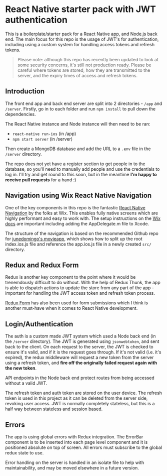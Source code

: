 # React Native starter pack with JWT authentication

This is a boilerplate/starter pack for a React Native app, and Node.js back end. The main focus for this repo is the usage of JWT's for authentication, including using a custom system for handling access tokens and refresh tokens.

> Please note: although this repo has recently been updated to look at some security concerns, it's still not production ready. Please be careful where tokens are stored, how they are transmitted to the server, and the expiry times of access and refresh tokens.

## Introduction

The front end app and back end server are split into 2 directories - `/app` and `/server`. Firstly, go in to each folder and run `npm install` to pull down the dependencies.

The React Native instance and Node instance will then need to be ran:

* `react-native run-ios` (in /app)
* `npm start server` (in /server)

Then create a MongoDB database and add the URL to a `.env` file in the `/server` directory.

The repo does not yet have a register section to get people in to the database, so you'll need to manually add people and use the credentials to log in. I'll try and get round to this soon, but in the meantime **I'm happy to receive pull requests** for a hand :)

## Navigation using Wix React Native Navigation

One of the key components in this repo is the fantastic [React Native Navigation](https://github.com/wix/react-native-navigation) by the folks at Wix. This enables fully native screens which are highly performant and easy to work with. The setup instructions on the [Wix docs](https://wix.github.io/react-native-navigation/#/installation-ios) are important including adding the AppDelegate.m file to Xcode.

The structure of the navigation is based on the recommended Github repo for [junedomingo's movieapp](https://github.com/junedomingo/movieapp), which shows how to split up the root index.ios.js file and reference the app.ios.js file in a newly created `src/` directory.

## Redux and Redux Form

Redux is another key component to the point where it would be trenemdously difficult to do without. With the help of Redux Thunk, the app is able to dispatch actions to update the store from any part of the app - important for handling the JWT access token and refresh token process.

[Redux Form](http://redux-form.com/7.0.3/) has also been used for form submissions which I think is another must-have when it comes to React Native development.

## Login/Authentication

The auth is a custom made JWT system which used a Node back end (in the `/server` directory). The JWT is generated using `jsonwebtoken`, and sent back to the client. On each request to the server, the JWT is checked to ensure it's valid, and if it is the request goes through. If it's not valid (i.e. it's expired), the redux middleware will request a new token from the server using a refresh token, and **fire off the originally failed request again with the new token**.

API endpoints in the Node back end protect routes from being accessed without a valid JWT.

The refresh token and auth token are stored on the user device. The refresh token is used in this project as it can be deleted from the server side, revoking user access. JWT is normally completely stateless, but this is a half way between stateless and session based.

## Errors

The app is using global errors with Redux integration. The ErrorBar component is to be inserted into each page level component and it is positioned absolute on top of screen. All errors must subscribe to the global redux state to use.

Error handling on the server is handled in an isolate file to help with maintainability, and may be moved elsewhere in a future version.

